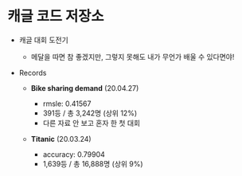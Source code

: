 # 캐글 코드 저장소
* 캐글 대회 도전기
  * 메달을 따면 참 좋겠지만, 그렇지 못해도 내가 무언가 배울 수 있다면야!

* Records
  * **Bike sharing demand** (20.04.27)
    * rmsle: 0.41567
    * 391등 / 총 3,242명 (상위 12%)
    * 다른 자료 안 보고 혼자 한 첫 대회

  * **Titanic** (20.03.24)
    * accuracy: 0.79904
    * 1,639등 / 총 16,888명 (상위 9%)
